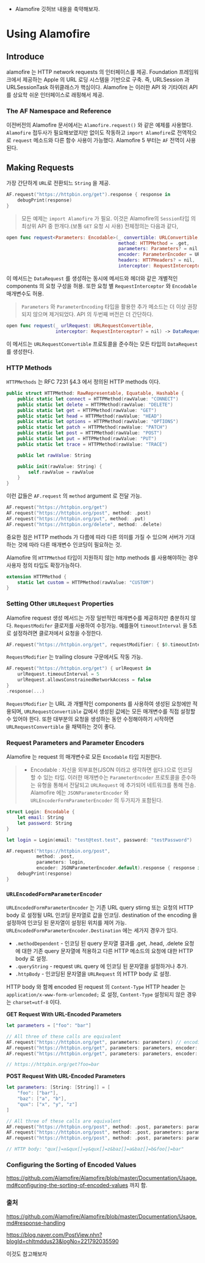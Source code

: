* Alamofire 깃허브 내용을 축약해보자.

# Using Alamofire
## Introduce
alamofire 는 HTTP network requests 의 인터페이스를 제공. Foundation 프레임워크에서 제공하는 Apple 의 URL 로딩 시스템을 기반으로 구축. 즉, URLSession 과 URLSessionTask 하위클래스가 핵심이다. Alamofire 는 이러한 API 와 기타여러 API 를 상요학 쉬운 인터페이스로 래핑해서 제공. 

### The AF Namespace and Reference
이전버전의 Alamofire 문서에서는 `Alamofire.request()` 와 같은 예제를 사용했다. `Alamofire` 접두사가 필요해보였지만 없이도 작동하고 `import Alamofire`로 전역적으로 `request` 메소드와 다른 함수 사용이 가능했다. Alamofire 5 부터는 `AF` 전역이 사용된다. 

## Making Requests
가장 간단하게 `URL`로 전환되느 `String` 을 제공.
```swift
AF.request("https://httpbin.org/get").response { response in
    debugPrint(response)
}
```
> 모든 예제는 `import Alamofire` 가 필요.
이것은 Alamofire의 `Session`타입 의 최상위 API 중 한개다.(보통 `GET` 요청 시 사용) 전체정의는 다음과 같다,
```swift
open func request<Parameters: Encodable>(_ convertible: URLConvertible,
                                         method: HTTPMethod = .get,
                                         parameters: Parameters? = nil,
                                         encoder: ParameterEncoder = URLEncodedFormParameterEncoder.default,
                                         headers: HTTPHeaders? = nil,
                                         interceptor: RequestInterceptor? = nil) -> DataRequest
```
이 메서드는 `DataRequest` 를 생성하는 동시에 메서드와 헤더와 같은 개별적인 components 의 요청 구성을 허용. 또한 요청 별 `RequestInterceptor` 와 `Encodable` 매개변수도 허용.
> `Parameters` 와 `ParameterEncoding` 타입을 활용한 추가 메소드는 더 이상 권장되지 않으며 제거되었다.
API 의 두번째 버전은 더 간단하다.
```swift
open func request(_ urlRequest: URLRequestConvertible, 
                  interceptor: RequestInterceptor? = nil) -> DataRequest
```
이 메서드는 `URLRequestConvertible` 프로토콜을 준수하는 모든 타입의 `DataRequest` 를 생성한다. 

### HTTP Methods
`HTTPMethods` 는 RFC 7231 §4.3 에서 정의된 HTTP methods 이다.
```swift
public struct HTTPMethod: RawRepresentable, Equatable, Hashable {
    public static let connect = HTTPMethod(rawValue: "CONNECT")
    public static let delete = HTTPMethod(rawValue: "DELETE")
    public static let get = HTTPMethod(rawValue: "GET")
    public static let head = HTTPMethod(rawValue: "HEAD")
    public static let options = HTTPMethod(rawValue: "OPTIONS")
    public static let patch = HTTPMethod(rawValue: "PATCH")
    public static let post = HTTPMethod(rawValue: "POST")
    public static let put = HTTPMethod(rawValue: "PUT")
    public static let trace = HTTPMethod(rawValue: "TRACE")

    public let rawValue: String

    public init(rawValue: String) {
        self.rawValue = rawValue
    }
}
```
이런 값들은 `AF.request` 의 `method` argument 로 전달 가능.
```swift
AF.request("https://httpbin.org/get")
AF.request("https://httpbin.org/post", method: .post)
AF.request("https://httpbin.org/put", method: .put)
AF.request("https://httpbin.org/delete", method: .delete)
```
중요한 점은 HTTP methods 가 다름에 따라 다른 의미를 가질 수 있으며 서버가 기대하는 것에 따라 다른 매개변수 인코딩이 필요하는 것.

Alamofire 의 `HTTPMethod` 타입이 지원하지 않는 http methods 를 사용해야하는 경우 사용자 정의 타입도 확장가능하다.
```swift
extension HTTPMethod {
    static let custom = HTTPMethod(rawValue: "CUSTOM")
}
```
### Setting Other `URLRequest` Properties
Alamofire request 생성 메서드는 가장 일반적인 매개변수를 제공하지만 충분하지 않다. `RequestModifer` 클로저를 사용하여 수정가능. 예를들어 `timeoutInterval` 을 5초로 설정하려면 클로저에서 요청을 수정한다.
```swift
AF.request("https://httpbin.org/get", requestModifier: { $0.timeoutInterval = 5 }).response(...)
```
`RequestModifier` 는 trailing closure 구문에서도 작동 가능.
```swift
AF.request("https://httpbin.org/get") { urlRequest in
    urlRequest.timeoutInterval = 5
    urlRequest.allowsConstrainedNetworkAccess = false
}
.response(...)
```
`RequestModifier` 는 URL 과 개별적인 components 를 사용하여 생성된 요청에만 적용되며, `URLRequestConvertible` 값에서 생성된 값에는 모든 매개변수를 직접 설정할 수 있어야 한다. 또한 대부분의 요청을 생성하는 동안 수정해야하기 시작하면 `URLRequestConvertible` 을 채택하는 것이 좋다.

### Request Parameters and Parameter Encoders
Alamofire 는 request 의 매개변수로 모든 `Encodable` 타입 지원한다. 
>- Encodable : 자신을 외부표현(JSON 이라고 생각하면 쉽다.)으로 인코딩 할 수 있는 타입.
이러한 매개변수는 `ParameterEncoder` 프로토콜을 준수하는 유형을 통해서 전달되고 `URLRequest` 에 추가되어 네트워크를 통해 전송. Alamofire 에는 `JSONParameterEncoder` 와 `URLEncoderFormParameterEncoder` 의 두가지가 포함된다.
```swift
struct Login: Encodable {
    let email: String
    let password: String
}

let login = Login(email: "test@test.test", password: "testPassword")

AF.request("https://httpbin.org/post",
           method: .post,
           parameters: login,
           encoder: JSONParameterEncoder.default).response { response in
    debugPrint(response)
}
```

### `URLEncodedFormParameterEncoder`
`URLEncodedFormParameterEncoder` 는 기존 URL query stirng 또는 요청의 HTTP body 로 설정될 URL 인코딩 문자열로 값을 인코딩. destination of the encoding 을 설정하여 인코딩 된 문자열이 설정된 위치를 제어 가능. `URLEncodedFormParameterEncoder.Destination` 에는 세가지 경우가 있다.
  * `.methodDependent` - 인코딩 된 query 문자열 결과를 .get, .head, .delete 요청에 대한 기존 query 문자열에 적용하고 다른 HTTP 메소드의 요청에 대한 HTTP body 로 설정.
  * `.queryString` - request `URL` query 에 인코딩 된 문자열을 설정하거나 추가.
  * `.httpBody` - 인코딩된 문자열을 `URLRequest` 의 HTTP body 로 설정.
  
HTTP body 와 함께 encoded 된 request 의 `Content-Type` HTTP header 는 `application/x-www-form-urlencoded;` 로 설정, `Content-Type` 설정되지 않은 경우는 `charset=utf-8` 이다.

**GET Request With URL-Encoded Parameters**
```swift
let parameters = ["foo": "bar"]

// All three of these calls are equivalent
AF.request("https://httpbin.org/get", parameters: parameters) // encoding defaults to `URLEncoding.default`
AF.request("https://httpbin.org/get", parameters: parameters, encoder: URLEncodedFormParameterEncoder.default)
AF.request("https://httpbin.org/get", parameters: parameters, encoder: URLEncodedFormParameterEncoder(destination: .methodDependent))

// https://httpbin.org/get?foo=bar
```
**POST Request With URL-Encoded Parameters**
```swift
let parameters: [String: [String]] = [
    "foo": ["bar"],
    "baz": ["a", "b"],
    "qux": ["x", "y", "z"]
]

// All three of these calls are equivalent
AF.request("https://httpbin.org/post", method: .post, parameters: parameters)
AF.request("https://httpbin.org/post", method: .post, parameters: parameters, encoder: URLEncodedFormParameterEncoder.default)
AF.request("https://httpbin.org/post", method: .post, parameters: parameters, encoder: URLEncodedFormParameterEncoder(destination: .httpBody))

// HTTP body: "qux[]=x&qux[]=y&qux[]=z&baz[]=a&baz[]=b&foo[]=bar"
```
### Configuring the Sorting of Encoded Values

 https://github.com/Alamofire/Alamofire/blob/master/Documentation/Usage.md#configuring-the-sorting-of-encoded-values 까지 함.

### 출처
https://github.com/Alamofire/Alamofire/blob/master/Documentation/Usage.md#response-handling

https://blog.naver.com/PostView.nhn?blogId=chltmddus23&logNo=221792035590

이것도 참고해보자
